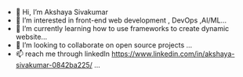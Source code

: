 - 👋 Hi, I’m Akshaya Sivakumar
- 👀 I’m interested in front-end web development  , DevOps ,AI/ML...
- 🌱 I’m currently learning how to use frameworks to create dynamic website...
- 💞️ I’m looking to collaborate on open source projects ...
- 📫 reach me through linkedIn https://www.linkedin.com/in/akshaya-sivakumar-0842ba225/ ...

<!---
Akshayacse1010/Akshayacse1010 is a ✨ special ✨ repository because its `README.md` (this file) appears on your GitHub profile.
You can click the Preview link to take a look at your changes.
--->
